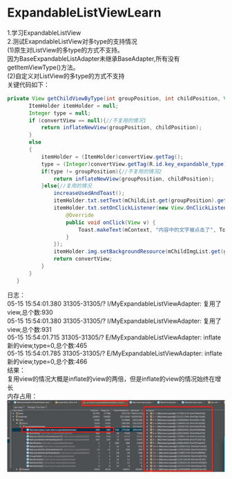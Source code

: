 # ExpandableListViewLearn 
1.学习ExpandableListView <br/>
2.测试ExapndableListView对多type的支持情况<br/>
(1)原生对ListView的多type的方式不支持。<br/>
  因为BaseExpandableListAdapter未继承BaseAdapter,所有没有getItemViewType()方法。<br/>
(2)自定义对ListView的多type的方式不支持<br/>
 关键代码如下：<br/>
 ```java
 private View getChildViewByType(int groupPosition, int childPosition, View convertView) {
        ItemHolder itemHolder = null;
        Integer type = null;
        if (convertView == null){//不复用的情况1
            return inflateNewView(groupPosition, childPosition);
        }
        else
        {
            itemHolder = (ItemHolder)convertView.getTag();
            type = (Integer)convertView.getTag(R.id.key_expandable_type);
            if(type != groupPosition){//不复用的情况2
                return inflateNewView(groupPosition, childPosition);
            }else{//复用的情况
                increaseUsedAndToast();
                itemHolder.txt.setText(mChildList.get(groupPosition).get(childPosition));
                itemHolder.txt.setOnClickListener(new View.OnClickListener() {
                    @Override
                    public void onClick(View v) {
                        Toast.makeText(mContext, "内容中的文字被点击了", Toast.LENGTH_SHORT).show();
                    }
                });
                itemHolder.img.setBackgroundResource(mChildImgList.get(groupPosition).get(childPosition));
                return convertView;
            }
        }
    }
 ```
 日志：<br/>
 05-15 15:54:01.380 31305-31305/? I/MyExpandableListViewAdapter: 复用了view,总个数:930 <br/>
 05-15 15:54:01.380 31305-31305/? I/MyExpandableListViewAdapter: 复用了view,总个数:931 <br/>
 05-15 15:54:01.715 31305-31305/? E/MyExpandableListViewAdapter: inflate新的view,type=0,总个数:465 <br/>
 05-15 15:54:01.785 31305-31305/? E/MyExpandableListViewAdapter: inflate新的view,type=0,总个数:466 <br/>
 结果：<br/>
 复用view的情况大概是inflate的view的两倍，但是inflate的view的情况始终在增长<br/>
 内存占用：<br/>
 ![image](https://github.com/fightingBirdCaiy/ExpandableListViewLearn/blob/master/image/memory.jpg)
 
